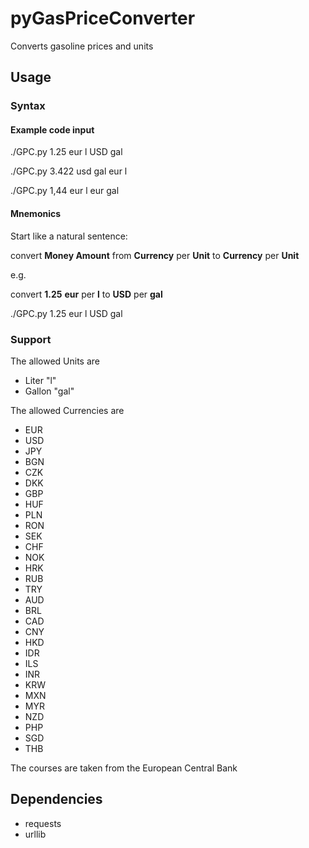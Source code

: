 # pyGasPriceConverter
Converts gasoline prices and units

## Usage
### Syntax
#### Example code input

./GPC.py 1.25 eur l USD gal

./GPC.py 3.422 usd gal eur l

./GPC.py 1,44 eur l eur gal

#### Mnemonics
Start like a natural sentence:

convert **Money Amount** from **Currency** per **Unit** to **Currency** per **Unit**

e.g.

convert **1.25** **eur** per **l** to **USD** per **gal**

./GPC.py 1.25 eur l USD gal

### Support
The allowed Units are
* Liter "l"
* Gallon "gal"

The allowed Currencies are
* EUR
* USD
* JPY
* BGN
* CZK
* DKK
* GBP
* HUF
* PLN
* RON
* SEK
* CHF
* NOK
* HRK
* RUB
* TRY
* AUD
* BRL
* CAD
* CNY
* HKD
* IDR
* ILS
* INR
* KRW
* MXN
* MYR
* NZD
* PHP
* SGD
* THB

The courses are taken from the European Central Bank

 ## Dependencies
 * requests
 * urllib
